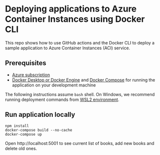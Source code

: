 # Deploying applications to Azure Container Instances using Docker CLI

This repo shows how to use GitHub actions and the Docker CLI to deploy a sample application to Azure Container Instances (ACI) service.

## Prerequisites

* [Azure subscription](https://azure.microsoft.com/free)
* [Docker Desktop or Docker Engine](https://www.docker.com/get-started) and [Docker Compose](https://docs.docker.com/compose/install/) for running the application on your development machine

The following instructions assume `bash` shell. On Windows, we recommend running deployment commands from [WSL2 environment](https://docs.microsoft.com/en-us/windows/wsl/wsl2-index).

## Run application locally

```shell
npm install
docker-compose build --no-cache
docker-compose up
```
Open http://localhost:5001 to see current list of books, add new books and delete old ones.